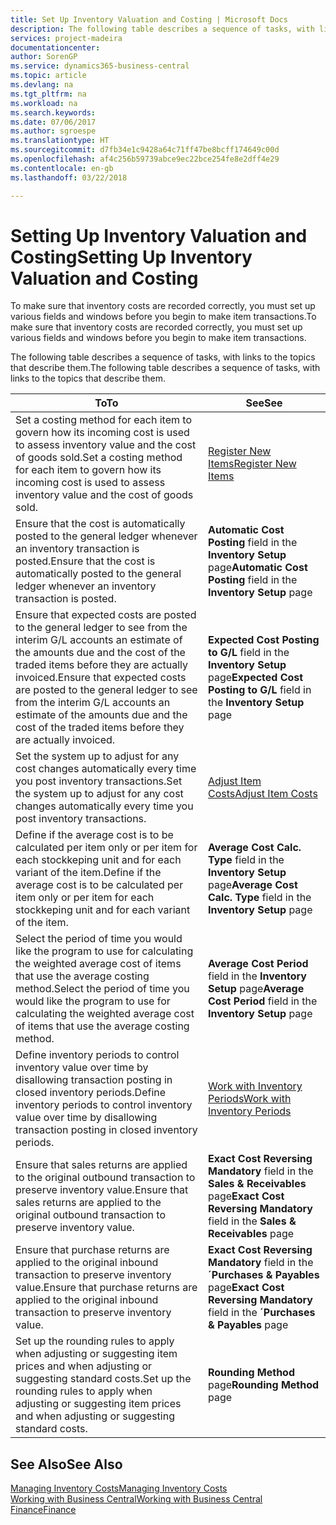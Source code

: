 ```yaml
---
title: Set Up Inventory Valuation and Costing | Microsoft Docs
description: The following table describes a sequence of tasks, with links to the topics that describe them.
services: project-madeira
documentationcenter: 
author: SorenGP
ms.service: dynamics365-business-central
ms.topic: article
ms.devlang: na
ms.tgt_pltfrm: na
ms.workload: na
ms.search.keywords: 
ms.date: 07/06/2017
ms.author: sgroespe
ms.translationtype: HT
ms.sourcegitcommit: d7fb34e1c9428a64c71ff47be8bcff174649c00d
ms.openlocfilehash: af4c256b59739abce9ec22bce254fe8e2dff4e29
ms.contentlocale: en-gb
ms.lasthandoff: 03/22/2018

---
```

# <a name="setting-up-inventory-valuation-and-costing"></a><span data-ttu-id="a514a-103">Setting Up Inventory Valuation and Costing</span><span class="sxs-lookup"><span data-stu-id="a514a-103">Setting Up Inventory Valuation and Costing</span></span>
<span data-ttu-id="a514a-104">To make sure that inventory costs are recorded correctly, you must set up various fields and windows before you begin to make item transactions.</span><span class="sxs-lookup"><span data-stu-id="a514a-104">To make sure that inventory costs are recorded correctly, you must set up various fields and windows before you begin to make item transactions.</span></span>

<span data-ttu-id="a514a-105">The following table describes a sequence of tasks, with links to the topics that describe them.</span><span class="sxs-lookup"><span data-stu-id="a514a-105">The following table describes a sequence of tasks, with links to the topics that describe them.</span></span>

|<span data-ttu-id="a514a-106">**To**</span><span class="sxs-lookup"><span data-stu-id="a514a-106">**To**</span></span>|<span data-ttu-id="a514a-107">**See**</span><span class="sxs-lookup"><span data-stu-id="a514a-107">**See**</span></span>|  
|------------|-------------|  
|<span data-ttu-id="a514a-108">Set a costing method for each item to govern how its incoming cost is used to assess inventory value and the cost of goods sold.</span><span class="sxs-lookup"><span data-stu-id="a514a-108">Set a costing method for each item to govern how its incoming cost is used to assess inventory value and the cost of goods sold.</span></span>|[<span data-ttu-id="a514a-109">Register New Items</span><span class="sxs-lookup"><span data-stu-id="a514a-109">Register New Items</span></span>](inventory-how-register-new-items.md)|  
|<span data-ttu-id="a514a-110">Ensure that the cost is automatically posted to the general ledger whenever an inventory transaction is posted.</span><span class="sxs-lookup"><span data-stu-id="a514a-110">Ensure that the cost is automatically posted to the general ledger whenever an inventory transaction is posted.</span></span>|<span data-ttu-id="a514a-111">**Automatic Cost Posting** field in the **Inventory Setup** page</span><span class="sxs-lookup"><span data-stu-id="a514a-111">**Automatic Cost Posting** field in the **Inventory Setup** page</span></span>|  
|<span data-ttu-id="a514a-112">Ensure that expected costs are posted to the general ledger to see from the interim G/L accounts an estimate of the amounts due and the cost of the traded items before they are actually invoiced.</span><span class="sxs-lookup"><span data-stu-id="a514a-112">Ensure that expected costs are posted to the general ledger to see from the interim G/L accounts an estimate of the amounts due and the cost of the traded items before they are actually invoiced.</span></span>|<span data-ttu-id="a514a-113">**Expected Cost Posting to G/L** field in the **Inventory Setup** page</span><span class="sxs-lookup"><span data-stu-id="a514a-113">**Expected Cost Posting to G/L** field in the **Inventory Setup** page</span></span>|  
|<span data-ttu-id="a514a-114">Set the system up to adjust for any cost changes automatically every time you post inventory transactions.</span><span class="sxs-lookup"><span data-stu-id="a514a-114">Set the system up to adjust for any cost changes automatically every time you post inventory transactions.</span></span>|[<span data-ttu-id="a514a-115">Adjust Item Costs</span><span class="sxs-lookup"><span data-stu-id="a514a-115">Adjust Item Costs</span></span>](inventory-how-adjust-item-costs.md)|  
|<span data-ttu-id="a514a-116">Define if the average cost is to be calculated per item only or per item for each stockkeping unit and for each variant of the item.</span><span class="sxs-lookup"><span data-stu-id="a514a-116">Define if the average cost is to be calculated per item only or per item for each stockkeping unit and for each variant of the item.</span></span>|<span data-ttu-id="a514a-117">**Average Cost Calc. Type** field in the **Inventory Setup** page</span><span class="sxs-lookup"><span data-stu-id="a514a-117">**Average Cost Calc. Type** field in the **Inventory Setup** page</span></span>|  
|<span data-ttu-id="a514a-118">Select the period of time you would like the program to use for calculating the weighted average cost of items that use the average costing method.</span><span class="sxs-lookup"><span data-stu-id="a514a-118">Select the period of time you would like the program to use for calculating the weighted average cost of items that use the average costing method.</span></span>|<span data-ttu-id="a514a-119">**Average Cost Period** field in the **Inventory Setup** page</span><span class="sxs-lookup"><span data-stu-id="a514a-119">**Average Cost Period** field in the **Inventory Setup** page</span></span>|  
|<span data-ttu-id="a514a-120">Define inventory periods to control inventory value over time by disallowing transaction posting in closed inventory periods.</span><span class="sxs-lookup"><span data-stu-id="a514a-120">Define inventory periods to control inventory value over time by disallowing transaction posting in closed inventory periods.</span></span>|[<span data-ttu-id="a514a-121">Work with Inventory Periods</span><span class="sxs-lookup"><span data-stu-id="a514a-121">Work with Inventory Periods</span></span>](finance-how-to-work-with-inventory-periods.md)|  
|<span data-ttu-id="a514a-122">Ensure that sales returns are applied to the original outbound transaction to preserve inventory value.</span><span class="sxs-lookup"><span data-stu-id="a514a-122">Ensure that sales returns are applied to the original outbound transaction to preserve inventory value.</span></span>|<span data-ttu-id="a514a-123">**Exact Cost Reversing Mandatory** field in the **Sales & Receivables** page</span><span class="sxs-lookup"><span data-stu-id="a514a-123">**Exact Cost Reversing Mandatory** field in the **Sales & Receivables** page</span></span>|  
|<span data-ttu-id="a514a-124">Ensure that purchase returns are applied to the original inbound transaction to preserve inventory value.</span><span class="sxs-lookup"><span data-stu-id="a514a-124">Ensure that purchase returns are applied to the original inbound transaction to preserve inventory value.</span></span>|<span data-ttu-id="a514a-125">**Exact Cost Reversing Mandatory** field in the **´Purchases & Payables** page</span><span class="sxs-lookup"><span data-stu-id="a514a-125">**Exact Cost Reversing Mandatory** field in the **´Purchases & Payables** page</span></span>|
|<span data-ttu-id="a514a-126">Set up the rounding rules to apply when adjusting or suggesting item prices and when adjusting or suggesting standard costs.</span><span class="sxs-lookup"><span data-stu-id="a514a-126">Set up the rounding rules to apply when adjusting or suggesting item prices and when adjusting or suggesting standard costs.</span></span>|<span data-ttu-id="a514a-127">**Rounding Method** page</span><span class="sxs-lookup"><span data-stu-id="a514a-127">**Rounding Method** page</span></span>|  

## <a name="see-also"></a><span data-ttu-id="a514a-128">See Also</span><span class="sxs-lookup"><span data-stu-id="a514a-128">See Also</span></span>  
[<span data-ttu-id="a514a-129">Managing Inventory Costs</span><span class="sxs-lookup"><span data-stu-id="a514a-129">Managing Inventory Costs</span></span>](finance-manage-inventory-costs.md)  
[<span data-ttu-id="a514a-130">Working with Business Central</span><span class="sxs-lookup"><span data-stu-id="a514a-130">Working with Business Central</span></span>](ui-work-product.md)  
[<span data-ttu-id="a514a-131">Finance</span><span class="sxs-lookup"><span data-stu-id="a514a-131">Finance</span></span>](finance.md)  

